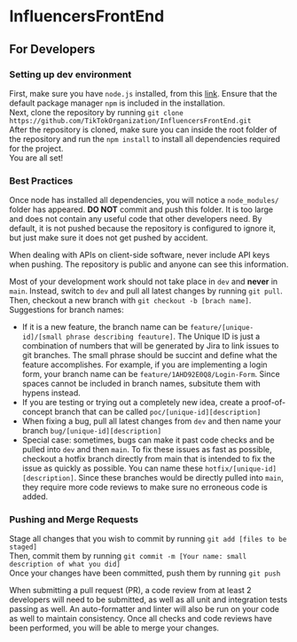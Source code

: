# InfluencersFrontEnd  

## For Developers  
### Setting up dev environment
First, make sure you have `node.js` installed, from this [link](https://nodejs.org/en/download/). Ensure that the default package manager `npm` is included in the installation.  
Next, clone the repository by running `git clone https://github.com/TikTokOrganization/InfluencersFrontEnd.git`  
After the repository is cloned, make sure you can inside the root folder of the repository and run the `npm install` to install all dependencies required for the project.  
You are all set!

### Best Practices 
Once node has installed all dependencies, you will notice a `node_modules/` folder has appeared. **DO NOT** commit and push this folder. It is too large and does not contain any useful code that other developers need. By default, it is not pushed because the repository is configured to ignore it, but just make sure it does not get pushed by accident.  

When dealing with APIs on client-side software, never include API keys when pushing. The repository is public and anyone can see this information.  

Most of your development work should not take place in `dev` and **never** in `main`. Instead, switch to `dev` and pull all latest changes by running `git pull`.  
Then, checkout a new branch with `git checkout -b [brach name]`.  
Suggestions for branch names:
 - If it is a new feature, the branch name can be `feature/[unique-id]/[small phrase describing feauture]`. The Unique ID is just a combination of numbers that will be generated by Jira to link issues to git branches. The small phrase should be succint and define what the feature accomplishes. For example, if you are implementing a login form, your branch name can be `feature/1AHD92E0Q8/Login-Form`. Since spaces cannot be included in branch names, subsitute them with hypens instead. 
 - If you are testing or trying out a completely new idea, create a proof-of-concept branch that can be called `poc/[unique-id][description]`
 - When fixing a bug, pull all latest changes from `dev` and then name your branch `bug/[unique-id][description]`
 - Special case: sometimes, bugs can make it past code checks and be pulled into `dev` and then `main`. To fix these issues as fast as possible, checkout a hotfix branch directly from main that is intended to fix the issue as quickly as possible. You can name these `hotfix/[unique-id][description]`. Since these branches would be directly pulled into `main`, they require more code reviews to make sure no erroneous code is added.   

### Pushing and Merge Requests  
Stage all changes that you wish to commit by running `git add [files to be staged]`  
Then, commit them by running `git commit -m [Your name: small description of what you did]`  
Once your changes have been committed, push them by running `git push`  

When submitting a pull request (PR), a code review from at least 2 developers will need to be submitted, as well as all unit and integration tests passing as well. An auto-formatter and linter will also be run on your code as well to maintain consistency. Once all checks and code reviews have been performed, you will be able to merge your changes.  